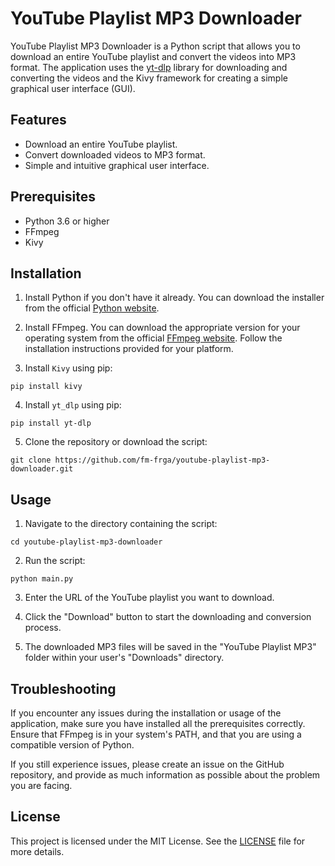 # YouTube Playlist MP3 Downloader

YouTube Playlist MP3 Downloader is a Python script that allows you to download an entire YouTube playlist and convert the videos into MP3 format. The application uses the [yt-dlp](https://github.com/yt-dlp/yt-dlp) library for downloading and converting the videos and the Kivy framework for creating a simple graphical user interface (GUI).

## Features

- Download an entire YouTube playlist.
- Convert downloaded videos to MP3 format.
- Simple and intuitive graphical user interface.

## Prerequisites

- Python 3.6 or higher
- FFmpeg
- Kivy

## Installation

1. Install Python if you don't have it already. You can download the installer from the official [Python website](https://www.python.org/downloads/).

2. Install FFmpeg. You can download the appropriate version for your operating system from the official [FFmpeg website](https://www.ffmpeg.org/download.html). Follow the installation instructions provided for your platform.

3. Install `Kivy` using pip: 
```
pip install kivy
```

4. Install `yt_dlp` using pip:
```
pip install yt-dlp 
```
5. Clone the repository or download the script:
```
git clone https://github.com/fm-frga/youtube-playlist-mp3-downloader.git
```

## Usage


1. Navigate to the directory containing the script:
```
cd youtube-playlist-mp3-downloader
```

2. Run the script:
```
python main.py
```


3. Enter the URL of the YouTube playlist you want to download.

4. Click the "Download" button to start the downloading and conversion process.

5. The downloaded MP3 files will be saved in the "YouTube Playlist MP3" folder within your user's "Downloads" directory.

## Troubleshooting

If you encounter any issues during the installation or usage of the application, make sure you have installed all the prerequisites correctly. Ensure that FFmpeg is in your system's PATH, and that you are using a compatible version of Python.

If you still experience issues, please create an issue on the GitHub repository, and provide as much information as possible about the problem you are facing.

## License

This project is licensed under the MIT License. See the [LICENSE](https://opensource.org/license/mit/) file for more details.




